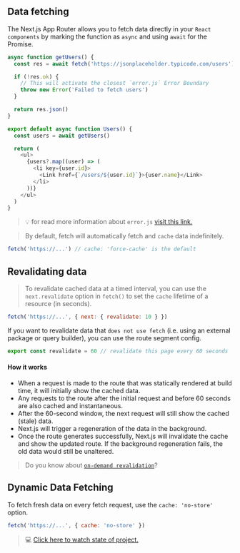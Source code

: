 ## Data fetching

The Next.js App Router allows you to fetch data directly in your `React components` by marking the function as `async`
and
using `await` for the Promise.

```js
async function getUsers() {
  const res = await fetch('https://jsonplaceholder.typicode.com/users')

  if (!res.ok) {
    // This will activate the closest `error.js` Error Boundary
    throw new Error('Failed to fetch users')
  }

  return res.json()
}

export default async function Users() {
  const users = await getUsers()

  return (
    <ul>
      {users?.map((user) => (
        <li key={user.id}>
          <Link href={`/users/${user.id}`}>{user.name}</Link>
        </li>
      ))}
    </ul>
  )
}
```

> 💡 for read more information about
> `error.js` <a href="https://nextjs.org/docs/app/api-reference/file-conventions/error" target="_blank">
> visit this link.</a>


> By default, fetch will automatically fetch and `cache` data indefinitely.

```js
fetch('https://...') // cache: 'force-cache' is the default
```

## Revalidating data

> To revalidate cached data at a timed interval, you can use the `next.revalidate` option in `fetch()` to set
> the `cache`
> lifetime of a resource (in seconds).

```js
fetch('https://...', { next: { revalidate: 10 } })
```

If you want to revalidate data that `does not use fetch` (i.e. using an external package or query builder), you can use
the route segment config.

```js
export const revalidate = 60 // revalidate this page every 60 seconds
```

#### **How it works**

+ When a request is made to the route that was statically rendered at build time, it will initially show the cached
  data.
+ Any requests to the route after the initial request and before 60 seconds are also cached and instantaneous.
+ After the 60-second window, the next request will still show the cached (stale) data.
+ Next.js will trigger a regeneration of the data in the background.
+ Once the route generates successfully, Next.js will invalidate the cache and show the updated route. If the background
  regeneration fails, the old data would still be unaltered.

> Do you know about <a href="https://nextjs.org/docs/app/building-your-application/data-fetching/revalidating#on-demand-revalidation" target="_blank">
> `on-demand revalidation`</a>?

## Dynamic Data Fetching

To fetch fresh data on every fetch request, use the `cache: 'no-store'` option.

```js
fetch('https://...', { cache: 'no-store' })
```
> 💻 <a href="https://github.com/amirmvahed/next-dk-code/tree/08-data-fetching/app" target="_blank">Click here to watch state of project.</a>

